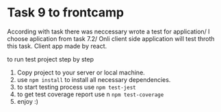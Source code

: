 # Task 9 to frontcamp #
According with task there was neccessary wrote a test for application/ I choose aplication from task 7.2/ Onli client side application will test throth this task. Client app made by react.

to run test project step by step
1. Copy project to your server or local machine.
2. use ```npm install``` to install all necessary dependencies.
3. to start testing process use ```npm test-jest``` 
4. to get test coverage report use n ```npm test-coverage``` 
5. enjoy :)